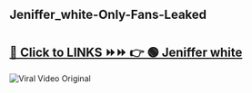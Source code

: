 
 ## Jeniffer_white-Only-Fans-Leaked

# <h2><a href="https://clipsfans.com/Jeniffer_white&ref=git">🔗 Click to LINKS ⏩⏩ 👉 🟢 Jeniffer white </a></h2>

<a href="https://clipsfans.com/Jeniffer_white&ref=git" rel="nofollow" data-target="animated-image.originalLink"><img src="https://i.ibb.co.com/xMMVF88/686577567.gif" alt="Viral Video Original" style="max-width: 100%; display: inline-block;" data-target="animated-image.originalImage"></a>
